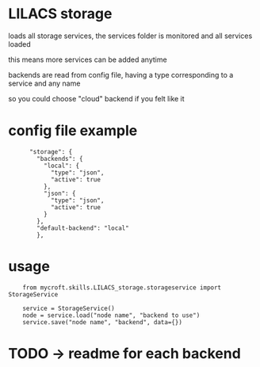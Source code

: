 # LILACS storage

loads all storage services, the services folder is monitored and all services loaded

this means more services can be added anytime

backends are read from config file, having a type corresponding to a service and any name

so you could choose "cloud" backend if you felt like it

# config file example

          "storage": {
            "backends": {
              "local": {
                "type": "json",
                "active": true
              },
              "json": {
                "type": "json",
                "active": true
              }
            },
            "default-backend": "local"
            },


# usage

        from mycroft.skills.LILACS_storage.storageservice import StorageService

        service = StorageService()
        node = service.load("node name", "backend to use")
        service.save("node name", "backend", data={})

# TODO -> readme for each backend
